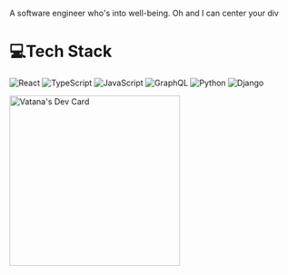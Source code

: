 A software engineer who's into well-being. Oh and I can center your div

# 💻Tech Stack
![React](https://img.shields.io/badge/react-%2320232a.svg?style=flat-square&logo=react&logoColor=%2361DAFB) ![TypeScript](https://img.shields.io/badge/typescript-%23007ACC.svg?style=flat-square&logo=typescript&logoColor=white) ![JavaScript](https://img.shields.io/badge/javascript-%23323330.svg?style=flat-square&logo=javascript&logoColor=%23F7DF1E) ![GraphQL](https://img.shields.io/badge/-GraphQL-E10098?style=flat-square&logo=graphql&logoColor=white) ![Python](https://img.shields.io/badge/python-3670A0?style=flat-square&logo=python&logoColor=ffdd54) ![Django](https://img.shields.io/badge/django-%23092E20.svg?style=flat-square&logo=django&logoColor=white)

<a href="https://app.daily.dev/vatana7"><img src="https://api.daily.dev/devcards/c20b2b3ff79a4c4cb9433fd2b4062b83.png?r=5uh" width="300" alt="Vatana's Dev Card"/></a>
